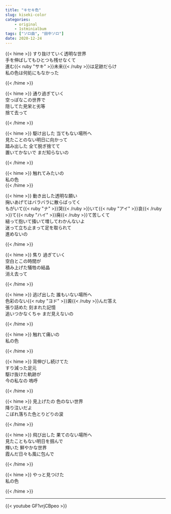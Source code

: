 ```yaml
---
title: "キセキ色"
slug: kiseki-color
categories:
    - original
    - 1stminialbum
tags: ["ソロ曲", "田中ソロ"]
date: 2020-12-24
---
```


{{< hime >}}
すり抜けていく透明な世界  
手を伸ばしてもひとつも残せなくて  
進む{{< ruby "サキ" >}}未来{{< /ruby >}}は足跡だらけ  
私の色は何処にもなかった  

{{< /hime >}}

{{< hime >}}
通り過ぎていく  
空っぽなこの世界で  
隠してた見栄と劣等  
捨て去って  

{{< /hime >}}

{{< hime >}}
駆け出した 当てもない場所へ  
見たことのない明日に向かって  
踏み出した 全て脱ぎ捨てて  
置いてかないで まだ知らないの  

{{< /hime >}}

{{< hime >}}
触れてみたいの  
私の色  
{{< /hime >}}

{{< hime >}}
動き出した透明な願い  
掬いあげてはバラバラに散らばってく  
もがいて{{< ruby "ナ" >}}哭{{< /ruby >}}いて{{< ruby "アイ" >}}哀{{< /ruby >}}て{{< ruby "ハイ" >}}廃{{< /ruby >}}て苦しくて  
縋って抱いて掻いて増してわかんないよ  
迷って立ち止まって足を取られて  
進めないの  

{{< /hime >}}

{{< hime >}}
焦り 過ぎていく  
空白とこの時間が  
積み上げた犠牲の結晶  
消え去って  

{{< /hime >}}

{{< hime >}}
逃げ出した 誰もいない場所へ  
色彩のない{{< ruby "ヨド" >}}澱{{< /ruby >}}んだ答え  
張り詰めた 刻まれた記憶  
追いつかなくちゃ まだ見えないの  

{{< /hime >}}

{{< hime >}}
触れて痛いの  
私の色  

{{< /hime >}}

{{< hime >}}
背伸びし続けてた  
すり減った足元  
駆け抜けた軌跡が  
今の私なの 嗚呼  

{{< /hime >}}

{{< hime >}}
見上げたの 色のない世界  
降り注いだよ  
こぼれ落ちた色とりどりの涙  

{{< /hime >}}

{{< hime >}}
飛び出した 果てのない場所へ  
見たこともない明日を掴んで  
輝いた 鮮やかな世界  
霞んだ日々も風に包んで  

{{< /hime >}}

{{< hime >}}
やっと見つけた  
私の色  

{{< /hime >}}

---

{{< youtube GF1vrjCBpeo >}}